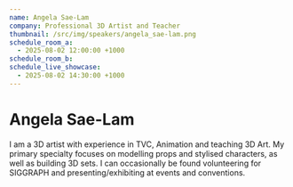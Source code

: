 ```yaml
---
name: Angela Sae-Lam
company: Professional 3D Artist and Teacher
thumbnail: /src/img/speakers/angela_sae-lam.png
schedule_room_a:
  - 2025-08-02 12:00:00 +1000
schedule_room_b: 
schedule_live_showcase: 
  - 2025-08-02 14:30:00 +1000
---
```


# Angela Sae-Lam

I am a 3D artist with experience in TVC, Animation and teaching 3D Art. My primary specialty focuses on modelling props and stylised characters, as well as building 3D sets. I can occasionally be found volunteering for SIGGRAPH and presenting/exhibiting at events and conventions.
